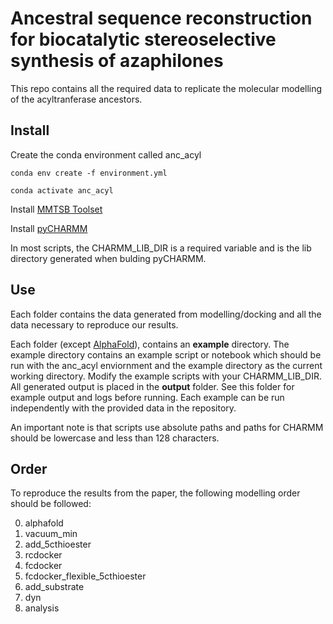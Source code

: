 # Ancestral sequence reconstruction for biocatalytic stereoselective synthesis of azaphilones

This repo contains all the required data to replicate the molecular modelling of the acyltranferase ancestors.

## Install

Create the conda environment called anc_acyl

`conda env create -f environment.yml`

`conda activate anc_acyl`

Install [MMTSB Toolset](https://github.com/mmtsb/toolset)

Install [pyCHARMM](https://github.com/BrooksResearchGroup-UM/pyCHARMM-Workshop/tree/main/0Install_Tools)

In most scripts, the CHARMM_LIB_DIR is a required variable and is the lib directory generated when bulding pyCHARMM.

## Use

Each folder contains the data generated from modelling/docking and all the data necessary to reproduce our results.

Each folder (except [AlphaFold](https://github.com/google-deepmind/alphafold)), contains an **example** directory. The example directory contains an example script or notebook which should be run with the anc_acyl enviornment and the example directory as the current working directory. Modify the example scripts with your CHARMM_LIB_DIR. All generated output is placed in the **output** folder. See this folder for example output and logs before running. Each example can be run independently with the provided data in the repository.

An important note is that scripts use absolute paths and paths for CHARMM should be lowercase and less than 128 characters.

## Order

To reproduce the results from the paper, the following modelling order should be followed:

0. alphafold
1. vacuum_min
2. add_5cthioester
3. rcdocker
4. fcdocker
5. fcdocker_flexible_5cthioester
6. add_substrate
7. dyn
8. analysis
